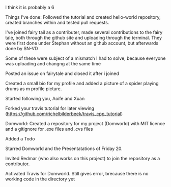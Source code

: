 I think it is probably a 6

Things I've done:
Followed the tutorial and created hello-world repository, created branches within and tested pull requests.

I've joined fairy tail as a contributer, made several contributions to the fairy tale, both through the github site and uploading through the terminal. They were first done under Stephan without an github account, but afterwards done by SN-VD

Some of these were subject of a mismatch I had to solve, because everyone was uploading and changng at the same time

Posted an issue on fairytale and closed it after i joined

Created a small bio for my profile and added a picture of a spider playing drums as m profile picture.

Started following you, Aoife and Xuan

Forked your travis tutorial for later viewing (https://github.com/richelbilderbeek/travis_cpp_tutorial)

Domworld:
Created a repository for my project (Domworld) with MIT licence and a gitignore for .exe files and .cvs files

Added a Todo

Starred Domworld and the Presentatations of Friday 20.

Invited Redmar (who also works on this project) to join the repository as a contributor.

Activated Travis for Domworld. Still gives error, brecause there is no working code in the directory yet

